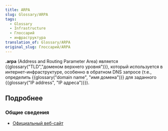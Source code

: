 ```yaml
---
title: ARPA
slug: Glossary/ARPA
tags:
  - Glossary
  - Infrastructure
  - Глоссарий
  - инфраструктура
translation_of: Glossary/ARPA
original_slug: Глоссарий/ARPA
---
```


**.arpa** (Address and Routing Parameter Area) является {{glossary("TLD","доменом верхнего уровня")}}, который используется в интернет-инфраструктуре, особенно в обратном DNS запросе (т.е., определить {{glossary("domain name", "имя домена")}} для заданного {{glossary("IP address", "IP адреса")}}).

## Подробнее

### Общие сведения

- [Официальный веб-сайт](http://www.iana.org/domains/arpa)
